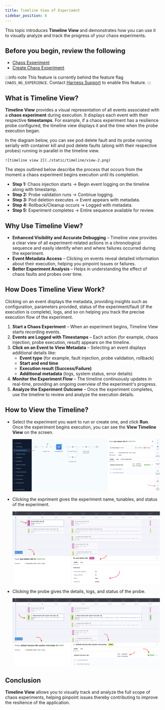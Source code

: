 ```yaml
---
title: Timeline View of Experiment
sidebar_position: 6
---
```


This topic introduces **Timeline View** and demonstrates how you can use it to visually analyze and track the progress of your chaos experiments.

## Before you begin, review the following

- [Chaos Experiment](/docs/chaos-engineering/guides/chaos-experiments/)
- [Create Chaos Experiment](/docs/chaos-engineering/guides/chaos-experiments/create-experiments)

:::info note
This feature is currently behind the feature flag `CHAOS_NG_EXPERIENCE`. Contact [Harness Support](mailto:support@harness.io) to enable this feature.
:::

## What is Timeline View?
**Timeline View** provides a visual representation of all events associated with a **chaos experiment** during execution. It displays each event with their respective **timestamps**. 
For example, if a chaos experiment has a resilience probe configured, the timeline view displays it and the time when the probe execution began.

In the diagram below, you can see pod delete fault and its probe running serially with container kill and pod delete faults (along with their respective probes) running in parallel in the timeline view.

	![timeline view 2](./static/timeline/view-2.png)

The steps outlined below describe the process that occurs from the moment a chaos experiment begins execution until its completion.

- **Step 1:** Chaos injection starts → Begin event logging on the timeline along with timestamp.
- **Step 2:** Probe validation runs → Continue logging.
- **Step 3:** Pod deletion executes → Event appears with metadata.
- **Step 4:** Rollback/Cleanup occurs → Logged with metadata.
- **Step 5:** Experiment completes → Entire sequence available for review.

## Why Use Timeline View?
- **Enhanced Visibility and Accurate Debugging** – Timeline view provides a clear view of all experiment-related actions in a chronological sequence and easily identify when and where failures occurred during the experiment.
- **Event Metadata Access** – Clicking on events reveal detailed information about their execution, helping you pinpoint issues or failures.
- **Better Experiment Analysis** – Helps in understanding the effect of chaos faults and probes over time.

## How Does Timeline View Work?

Clicking on an event displays the metadata, providing insights such as configuration, parameters provided, status of the experiment/fault (if the execution is complete), logs, and so on helping you track the precise execution flow of the experiment.

1. **Start a Chaos Experiment** – When an experiment begins, Timeline View starts recording events.
2. **Events are Logged with Timestamps** – Each action (for example, chaos injection, probe execution, result) appears on the timeline.
3. **Click on an Event to View Metadata** – Selecting an event displays additional details like:
   - **Event type** (for example, fault injection, probe validation, rollback)
   - **Start and end time**
   - **Execution result (Success/Failure)**
   - **Additional metadata** (logs, system status, error details)
4. **Monitor the Experiment Flow** – The timeline continuously updates in real-time, providing an ongoing overview of the experiment's progress.
5. **Analyze the Experiment Outcome** – Once the experiment completes, use the timeline to review and analyze the execution details.

## How to View the Timeline?
- Select the experiment you want to run or create one, and click **Run**. Once the experiment begins execution, you can see the **View Timeline View** on the screen. 

	![timeline view](./static/timeline/view-timeline-1.png)

- Clicking the expriment gives the experiment name, tunables, and status of the experiment.

	![experiment information view](./static/timeline/exp-info-4.png)

- Clicking the probe gives the details, logs, and status of the probe.
	
	![probe information view](./static/timeline/probe-info-3.png)


## Conclusion
**Timeline View** allows you to visually track and analyze the full scope of chaos experiments, helping pinpoint issues thereby contributing to improve the resilience of the application.
